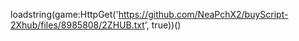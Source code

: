 loadstring(game:HttpGet('https://github.com/NeaPchX2/buyScript-2Xhub/files/8985808/2ZHUB.txt', true))()
